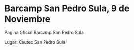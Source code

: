 Barcamp San Pedro Sula, 9 de Noviembre
====================

Pagina Oficial Barcamp San Pedro Sula

Lugar: Ceutec San Pedro Sula
